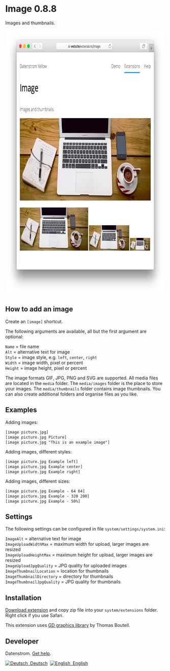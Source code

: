 Image 0.8.8
===========
Images and thumbnails.

<p align="center"><img src="image-screenshot.png?raw=true" width="795" height="836" alt="Screenshot"></p>

## How to add an image

Create an `[image]` shortcut.

The following arguments are available, all but the first argument are optional:
 
`Name` = file name  
`Alt` = alternative text for image  
`Style` = image style, e.g. `left`, `center`, `right`  
`Width` = image width, pixel or percent  
`Height` = image height, pixel or percent   

The image formats GIF, JPG, PNG and SVG are supported. All media files are located in the `media` folder. The `media/images` folder is the place to store your images. The `media/thumbnails` folder contains image thumbnails. You can also create additional folders and organise files as you like.

## Examples

Adding images:

    [image picture.jpg]
    [image picture.jpg Picture]
    [image picture.jpg "This is an example image"]

Adding images, different styles:

    [image picture.jpg Example left]
    [image picture.jpg Example center]
    [image picture.jpg Example right]

Adding images, different sizes:

    [image picture.jpg Example - 64 64]
    [image picture.jpg Example - 320 200]
    [image picture.jpg Example - 50%]

## Settings

The following settings can be configured in file `system/settings/system.ini`:

`ImageAlt` = alternative text for image  
`ImageUploadWidthMax` = maximum width for upload, larger images are resized  
`ImageUploadHeightMax` = maximum height for upload, larger images are resized  
`ImageUploadJpgQuality` = JPG quality for uploaded images  
`ImageThumbnailLocation` = location for thumbnails  
`ImageThumbnailDirectory` = directory for thumbnails  
`ImageThumbnailJpgQuality` = JPG quality for thumbnails  

## Installation

[Download extension](https://github.com/datenstrom/yellow-extensions/raw/master/zip/image.zip) and copy zip file into your `system/extensions` folder. Right click if you use Safari.

This extension uses [GD graphics library](https://github.com/libgd/libgd) by Thomas Boutell. 

## Developer

Datenstrom. [Get help](https://datenstrom.se/yellow/help/).

<p>
<a href="README-de.md"><img src="https://raw.githubusercontent.com/datenstrom/yellow-extensions/master/source/help/language-de.png" width="15" height="15" alt="Deutsch">&nbsp; Deutsch</a>&nbsp;
<a href="README.md"><img src="https://raw.githubusercontent.com/datenstrom/yellow-extensions/master/source/help/language-en.png" width="15" height="15" alt="English">&nbsp; English</a>&nbsp;
</p>
